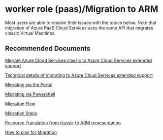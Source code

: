 <properties
  pagetitle="worker role (paas)/Migration to ARM"
  description=""
  service="microsoft.classiccompute"
  resource="domainnames"
  ms.author="jlaborde"
  selfhelptype="Generic"
  supporttopicids="32786254,32786255,32786256"
  productpesids="13185"
  cloudenvironments="blackforest,fairfax,mooncake,public"
  disableclouds="usnat,ussec"
  articleid="18944ad8-87f5-43f4-8bb1-7d288bd06afe"
  ownershipid="Compute_CloudServices" />
# worker role (paas)/Migration to ARM

Most users are able to resolve their issues with the topics below. Note that migration of Azure PaaS Cloud Services uses the same API that migrates classic Virtual Machines.

## **Recommended Documents**

[Migrate Azure Cloud Services classic to Azure Cloud Services extended support](https://docs.microsoft.com/azure/cloud-services-extended-support/in-place-migration-overview)<br>

[Technical details of migrating to Azure Cloud Services extended support](https://docs.microsoft.com/azure/cloud-services-extended-support/in-place-migration-technical-details)<br>

[Migrating via the Portal](https://docs.microsoft.com/azure/cloud-services-extended-support/in-place-migration-portal)<br>

[Migrating via Powershell](https://docs.microsoft.com/azure/cloud-services-extended-support/in-place-migration-powershell)<br>

[Migration Flow](https://docs.microsoft.com/azure/virtual-machines/migration-classic-resource-manager-deep-dive?toc=/azure/virtual-machines/linux/toc.json&bc=/azure/virtual-machines/linux/breadcrumb/toc.json#migration-flowchart)<br>

[Migration Steps](https://docs.microsoft.com/azure/virtual-machines/migration-classic-resource-manager-deep-dive?toc=/azure/virtual-machines/linux/toc.json&bc=/azure/virtual-machines/linux/breadcrumb/toc.json#the-migration-experience)<br>

[Resource Translation from classic to ARM representation](https://docs.microsoft.com/azure/virtual-machines/migration-classic-resource-manager-deep-dive?toc=/azure/virtual-machines/linux/toc.json&bc=/azure/virtual-machines/linux/breadcrumb/toc.json#translation-of-the-classic-deployment-model-to-resource-manager-resources)<br>

[How to plan for Migration](https://docs.microsoft.com/azure/virtual-machines/migration-classic-resource-manager-plan?toc=/azure/virtual-machines/linux/toc.json&bc=/azure/virtual-machines/linux/breadcrumb/toc.json)<br>
